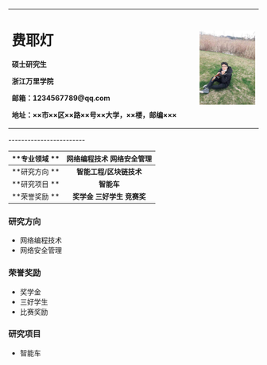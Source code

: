<table border="0">
  <tr>
    <td width="75%">
      <h1>费耶灯</h1>
      <p><b>硕士研究生</b></p>
      <p><b>浙江万里学院</b></p>
      <p><b>邮箱：1234567789@qq.com</b></p>
      <p><b>地址：××市××区××路××号××大学，××楼，邮编×××</b></p>
    </td>
    <td width="25%">
      <img src="/FYD.jpg" width="100%">      
    </td>
  </tr>
</table>
------------------------

  
  |  **专业领域 **    |   网络编程技术 网络安全管理  
| ------------- |:------------------:
| **研究方向 **   | __智能工程/区块链技术__
| **研究项目 **   | __智能车__
| **荣誉奖励 **   | __奖学金 三好学生 竞赛奖__



### 研究方向
- 网络编程技术
- 网络安全管理

  
### 荣誉奖励
- 奖学金
- 三好学生
- 比赛奖励



### 研究项目
- 智能车

